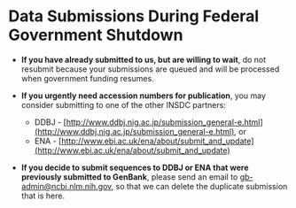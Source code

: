 
# Data Submissions During Federal Government Shutdown

*   **If you have already submitted to us, but are willing to wait**, do not resubmit because your submissions are queued and will be processed when government funding resumes.

*   **If you urgently need accession numbers for publication**, you may consider submitting to one of the other INSDC partners:
    *   DDBJ - [http://www.ddbj.nig.ac.jp/submission_general-e.html](http://www.ddbj.nig.ac.jp/submission_general-e.html), or
    *   ENA - [http://www.ebi.ac.uk/ena/about/submit_and_update](http://www.ebi.ac.uk/ena/about/submit_and_update)

*   **If you decide to submit sequences to DDBJ or ENA that were previously submitted to GenBank**, please send an email to [gb-admin@ncbi.nlm.nih.gov](mailto:gb-admin@ncbi.nlm.nih.gov), so that we can delete the duplicate submission that is here.



